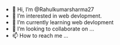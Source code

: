 - 👋 Hi, I’m @Rahulkumarsharma27
- 👀 I’m interested in web devlopment.
- 🌱 I’m currently learning web devlopment
- 💞️ I’m looking to collaborate on ...
- 📫 How to reach me ...

<!---
Rahulkumarsharma27/Rahulkumarsharma27 is a ✨ special ✨ repository because its `README.md` (this file) appears on your GitHub profile.
You can click the Preview link to take a look at your changes.
--->
